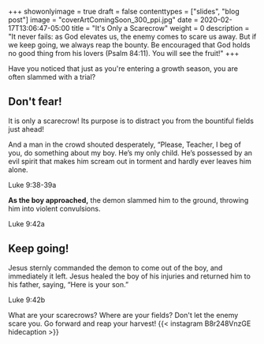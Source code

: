 +++
showonlyimage = true
draft = false
contenttypes = ["slides", "blog post"]
image = "coverArtComingSoon_300_ppi.jpg"
date = 2020-02-17T13:06:47-05:00
title = "It's Only a Scarecrow"
weight = 0
description = "It never fails: as God elevates us, the enemy comes to scare us away. But if we keep going, we always reap the bounty. Be encouraged that God holds no good thing from his lovers (Psalm 84:11). You will see the fruit!"
+++

Have you noticed that just as you're entering a growth season, you are often slammed with a trial?

## Don't fear! 

It is only a scarecrow! Its purpose is to distract you from the bountiful fields just ahead!

<div class='bible-text'>And a man in the crowd shouted desperately, “Please, Teacher, I beg of you, do something about my boy. He’s my only child. He’s possessed by an evil spirit that makes him scream out in torment and hardly ever leaves him alone.
<p class='bible-reference'>Luke 9:38-39a</p>
</div>

<div class='bible-text'><strong>As the boy approached,</strong> the demon slammed him to the ground, throwing him into violent convulsions.
<p class='bible-reference'>Luke 9:42a</p>
</div>

## Keep going!

<div class='bible-text'>Jesus sternly commanded the demon to come out of the boy, and immediately it left. Jesus healed the boy of his injuries and returned him to his father, saying, “Here is your son.”
<p class='bible-reference'>Luke 9:42b</p>
</div>

What are your scarecrows? Where are your fields? Don't let the enemy scare you. Go forward and reap your harvest!
{{< instagram B8r248VnzGE hidecaption >}}
